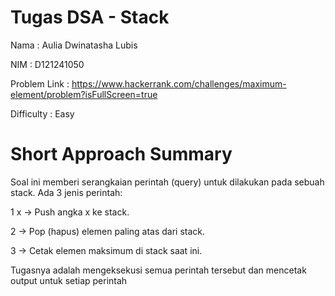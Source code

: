 # Tugas DSA - Stack

Nama : Aulia Dwinatasha Lubis

NIM : D121241050

Problem Link : https://www.hackerrank.com/challenges/maximum-element/problem?isFullScreen=true

Difficulty : Easy

# Short Approach Summary
Soal ini memberi serangkaian perintah (query) untuk dilakukan pada sebuah stack. Ada 3 jenis perintah:

1 x → Push angka x ke stack.

2 → Pop (hapus) elemen paling atas dari stack.

3 → Cetak elemen maksimum di stack saat ini.

Tugasnya adalah mengeksekusi semua perintah tersebut dan mencetak output untuk setiap perintah
